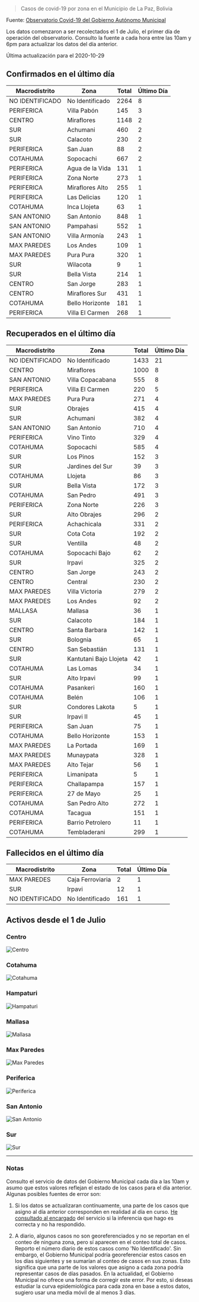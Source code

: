 > Casos de covid-19 por zona en el Municipio de La Paz, Bolivia

Fuente: [Observatorio Covid-19 del Gobierno Autónomo Municipal](http://observatoriocovid19.lapaz.bo/observatorio/index.php/datos-abiertos-covid)

Los datos comenzaron a ser recolectados el 1 de Julio, el primer día de operación del observatorio. Consulto la fuente a cada hora entre las 10am y 6pm para actualizar los datos del día anterior.

Última actualización para el 2020-10-29

## Confirmados en el último día

| Macrodistrito   | Zona            |   Total |   Último Día |
|-----------------|-----------------|---------|--------------|
| NO IDENTIFICADO | No Identificado |    2264 |            8 |
| PERIFERICA      | Villa Pabón     |     145 |            3 |
| CENTRO          | Miraflores      |    1148 |            2 |
| SUR             | Achumani        |     460 |            2 |
| SUR             | Calacoto        |     230 |            2 |
| PERIFERICA      | San Juan        |      88 |            2 |
| COTAHUMA        | Sopocachi       |     667 |            2 |
| PERIFERICA      | Agua de la Vida |     131 |            1 |
| PERIFERICA      | Zona Norte      |     273 |            1 |
| PERIFERICA      | Miraflores Alto |     255 |            1 |
| PERIFERICA      | Las Delicias    |     120 |            1 |
| COTAHUMA        | Inca Llojeta    |      63 |            1 |
| SAN ANTONIO     | San Antonio     |     848 |            1 |
| SAN ANTONIO     | Pampahasi       |     552 |            1 |
| SAN ANTONIO     | Villa Armonía   |     243 |            1 |
| MAX PAREDES     | Los Andes       |     109 |            1 |
| MAX PAREDES     | Pura Pura       |     320 |            1 |
| SUR             | Wilacota        |       9 |            1 |
| SUR             | Bella Vista     |     214 |            1 |
| CENTRO          | San Jorge       |     283 |            1 |
| CENTRO          | Miraflores Sur  |     431 |            1 |
| COTAHUMA        | Bello Horizonte |     181 |            1 |
| PERIFERICA      | Villa El Carmen |     268 |            1 |

## Recuperados en el último día

| Macrodistrito   | Zona                   |   Total |   Último Día |
|-----------------|------------------------|---------|--------------|
| NO IDENTIFICADO | No Identificado        |    1433 |           21 |
| CENTRO          | Miraflores             |    1000 |            8 |
| SAN ANTONIO     | Villa Copacabana       |     555 |            8 |
| PERIFERICA      | Villa El Carmen        |     220 |            5 |
| MAX PAREDES     | Pura Pura              |     271 |            4 |
| SUR             | Obrajes                |     415 |            4 |
| SUR             | Achumani               |     382 |            4 |
| SAN ANTONIO     | San Antonio            |     710 |            4 |
| PERIFERICA      | Vino Tinto             |     329 |            4 |
| COTAHUMA        | Sopocachi              |     585 |            4 |
| SUR             | Los Pinos              |     152 |            3 |
| SUR             | Jardines del Sur       |      39 |            3 |
| COTAHUMA        | Llojeta                |      86 |            3 |
| SUR             | Bella Vista            |     172 |            3 |
| COTAHUMA        | San Pedro              |     491 |            3 |
| PERIFERICA      | Zona Norte             |     226 |            3 |
| SUR             | Alto Obrajes           |     296 |            2 |
| PERIFERICA      | Achachicala            |     331 |            2 |
| SUR             | Cota Cota              |     192 |            2 |
| SUR             | Ventilla               |      48 |            2 |
| COTAHUMA        | Sopocachi Bajo         |      62 |            2 |
| SUR             | Irpavi                 |     325 |            2 |
| CENTRO          | San Jorge              |     243 |            2 |
| CENTRO          | Central                |     230 |            2 |
| MAX PAREDES     | Villa Victoria         |     279 |            2 |
| MAX PAREDES     | Los Andes              |      92 |            2 |
| MALLASA         | Mallasa                |      36 |            1 |
| SUR             | Calacoto               |     184 |            1 |
| CENTRO          | Santa Barbara          |     142 |            1 |
| SUR             | Bolognia               |      65 |            1 |
| CENTRO          | San Sebastián          |     131 |            1 |
| SUR             | Kantutani Bajo Llojeta |      42 |            1 |
| COTAHUMA        | Las Lomas              |      34 |            1 |
| SUR             | Alto Irpavi            |      99 |            1 |
| COTAHUMA        | Pasankeri              |     160 |            1 |
| COTAHUMA        | Belén                  |     106 |            1 |
| SUR             | Condores Lakota        |       5 |            1 |
| SUR             | Irpavi II              |      45 |            1 |
| PERIFERICA      | San Juan               |      75 |            1 |
| COTAHUMA        | Bello Horizonte        |     153 |            1 |
| MAX PAREDES     | La Portada             |     169 |            1 |
| MAX PAREDES     | Munaypata              |     328 |            1 |
| MAX PAREDES     | Alto Tejar             |      56 |            1 |
| PERIFERICA      | Limanipata             |       5 |            1 |
| PERIFERICA      | Challapampa            |     157 |            1 |
| PERIFERICA      | 27 de Mayo             |      25 |            1 |
| COTAHUMA        | San Pedro Alto         |     272 |            1 |
| COTAHUMA        | Tacagua                |     151 |            1 |
| PERIFERICA      | Barrio Petrolero       |      11 |            1 |
| COTAHUMA        | Tembladerani           |     299 |            1 |

## Fallecidos en el último día

| Macrodistrito   | Zona             |   Total |   Último Día |
|-----------------|------------------|---------|--------------|
| MAX PAREDES     | Caja Ferroviaria |       2 |            1 |
| SUR             | Irpavi           |      12 |            1 |
| NO IDENTIFICADO | No Identificado  |     161 |            1 |

## Activos desde el 1 de Julio

### Centro

![Centro](plots/activos_centro.png)

### Cotahuma

![Cotahuma](plots/activos_cotahuma.png)

### Hampaturi

![Hampaturi](plots/activos_hampaturi.png)

### Mallasa

![Mallasa](plots/activos_mallasa.png)

### Max Paredes

![Max Paredes](plots/activos_max_paredes.png)

### Periferica

![Periferica](plots/activos_periferica.png)

### San Antonio

![San Antonio](plots/activos_san_antonio.png)

### Sur

![Sur](plots/activos_sur.png)

---

### Notas

Consulto el servicio de datos del Gobierno Municipal cada día a las 10am y asumo que estos valores reflejan el estado de los casos para el día anterior. Algunas posibles fuentes de error son:

1. Si los datos se actualizaran contínuamente, una parte de los casos que asigno al día anterior corresponden en realidad al día en curso. [He consultado al encargado](https://twitter.com/mauforonda/status/1278727234765959168) del servicio si la inferencia que hago es correcta y no ha respondido.

2. A diario, algunos casos no son georeferenciados y no se reportan en el conteo de ninguna zona, pero sí aparecen en el conteo total de casos. Reporto el número diario de estos casos como 'No Identificado'.  Sin embargo, el Gobierno Municipal podría georeferenciar estos casos en los días siguientes y se sumarían al conteo de casos en sus zonas. Esto significa que una parte de los valores que asigno a cada zona podría representar casos de días pasados. En la actualidad, el Gobierno Municipal no ofrece una forma de corregir este error. Por esto, si deseas estudiar la curva epidemiológica para cada zona en base a estos datos, sugiero usar una media móvil de al menos 3 días.